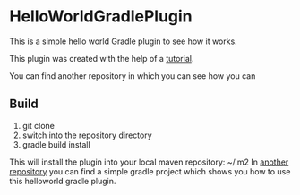 # HelloWorldGradlePlugin
This is a simple hello world Gradle plugin to see how it works.

This plugin was created with the help of a [tutorial](http://www.thinkcode.se/blog/2015/03/22/a-gradle-plugin-written-in-java).

You can find another repository in which you can see how you can 

## Build

1. git clone <repo-url>
2. switch into the repository directory
3. gradle build install

This will install the plugin into your local maven repository: ~/.m2
In [another repository](https://github.com/Andrej1A/HelloWorldGradleProject) you can find a simple gradle project which shows you how to use this helloworld gradle plugin.

